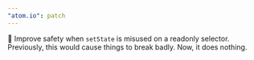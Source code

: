 ```yaml
---
"atom.io": patch
---
```


🥅 Improve safety when `setState` is misused on a readonly selector. Previously, this would cause things to break badly. Now, it does nothing.
